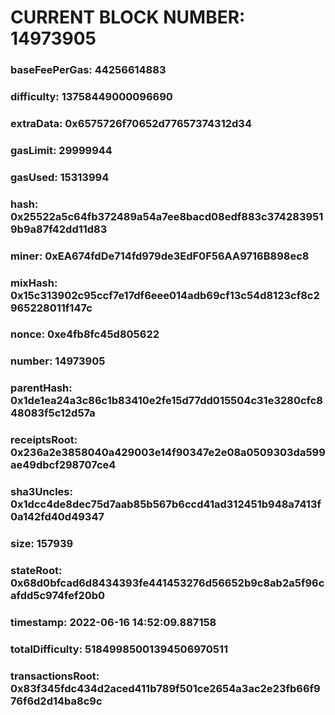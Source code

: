 # CURRENT BLOCK NUMBER: 14973905

### baseFeePerGas: 44256614883
### difficulty: 13758449000096690
### extraData: 0x6575726f70652d77657374312d34
### gasLimit: 29999944
### gasUsed: 15313994
### hash: 0x25522a5c64fb372489a54a7ee8bacd08edf883c3742839519b9a87f42dd11d83
### miner: 0xEA674fdDe714fd979de3EdF0F56AA9716B898ec8
### mixHash: 0x15c313902c95ccf7e17df6eee014adb69cf13c54d8123cf8c2965228011f147c
### nonce: 0xe4fb8fc45d805622
### number: 14973905
### parentHash: 0x1de1ea24a3c86c1b83410e2fe15d77dd015504c31e3280cfc848083f5c12d57a
### receiptsRoot: 0x236a2e3858040a429003e14f90347e2e08a0509303da599ae49dbcf298707ce4
### sha3Uncles: 0x1dcc4de8dec75d7aab85b567b6ccd41ad312451b948a7413f0a142fd40d49347
### size: 157939
### stateRoot: 0x68d0bfcad6d8434393fe441453276d56652b9c8ab2a5f96cafdd5c974fef20b0
### timestamp: 2022-06-16 14:52:09.887158
### totalDifficulty: 51849985001394506970511
### transactionsRoot: 0x83f345fdc434d2aced411b789f501ce2654a3ac2e23fb66f976f6d2d14ba8c9c
